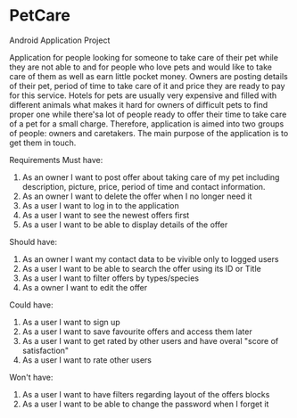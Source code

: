 # PetCare
Android Application Project

Application for people looking for someone to take care of their pet while they are not able to and for people who love pets and would like to take care of them
as well as earn little pocket money. Owners are posting details of their pet, period of time to take care of it and price they are ready to pay for this service.
Hotels for pets are usually very expensive and filled with different animals what makes it hard for owners of difficult pets to find proper one while there'sa lot of people
ready to offer their time to take care of a pet for a small charge. Therefore, application is aimed into two groups of people: owners and caretakers. 
The main purpose of the application is to get them in touch.

Requirements
Must have:
1. As an owner I want to post offer about taking care of my pet including description, picture, price, period of time and contact information.
2. As an owner I want to delete the offer when I no longer need it
4. As a user I want to log in to the application
5. As a user I want to see the newest offers first
6. As a user I want to be able to display details of the offer

Should have:
1. As an owner I want my contact data to be vivible only to logged users
2. As a user I want to be able to search the offer using its ID or Title
3. As a user I want to filter offers by types/species
4. As a owner I want to edit the offer 

Could have:
1. As a user I want to sign up 
2. As a user I want to save favourite offers and access them later
3. As a user I want to get rated by other users and have overal "score of satisfaction"
4. As a user I want to rate other users 

Won't have:
1. As a user I want to have filters regarding layout of the offers blocks
2. As a user I want to be able to change the password when I forget it

